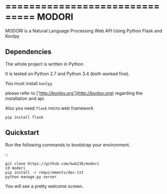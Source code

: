 ===============================
MODORI
===============================

MODORI is a Natural Language Processing Web API Using Python Flask and Konlpy

Dependencies
----------

The whole project is written in Python.

It is tested on Python 2.7 and Python 3.4 (both worked fine).


You must install `konlpy`

please refer to ['http://konlpy.org'](http://konlpy.org) regarding the installation and api.

Also you need `flask` micro web framework

`pip install flask`

Quickstart
----------

Run the following commands to bootstrap your environment.


::

    git clone https://github.com/kwk236/modori
    cd modori
    pip install -r requirements/dev.txt
    python manage.py server

You will see a pretty welcome screen.